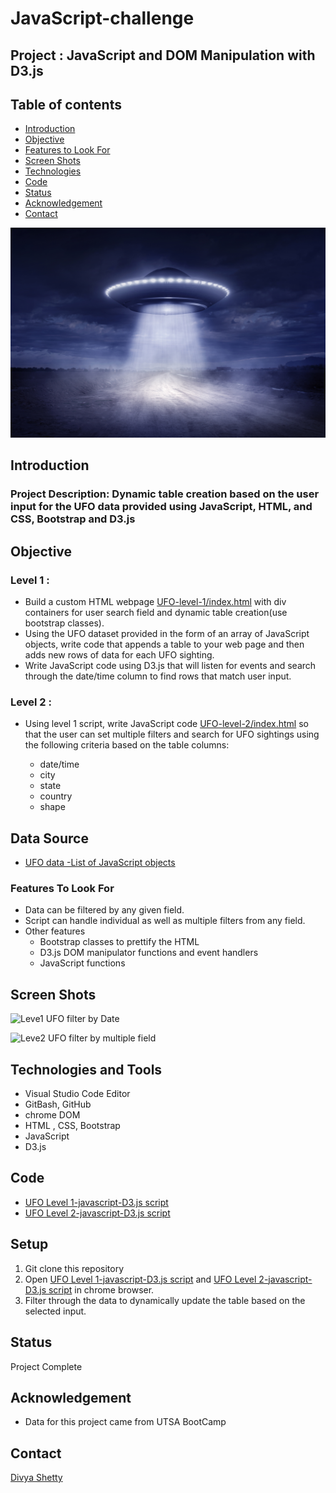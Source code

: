 # JavaScript-challenge


## Project : JavaScript and DOM Manipulation with D3.js

## Table of contents
* [Introduction  ](#introduction )
* [Objective](#objective)
* [Features to Look For](#objective)
* [Screen Shots](#screen-shots)
* [Technologies](#technologies)
* [Code](#code)
* [Status](#status)
* [Acknowledgement ](#acknowledgement )
* [Contact](#contact)

![UFO](./Images/UFO.jpg)

## Introduction  
### Project Description: Dynamic table creation based on the user input for the UFO data provided using JavaScript, HTML, and CSS, Bootstrap and D3.js 

## Objective

### Level 1 : 
* Build a custom HTML webpage [UFO-level-1/index.html](/UFO-level-1/index.html) with div containers for user search field and dynamic table creation(use bootstrap classes).
* Using the UFO dataset provided in the form of an array of JavaScript objects, write code that appends a table to your web page and then adds new rows of data for each UFO sighting.
* Write JavaScript code using D3.js that will listen for events and search through the date/time column to find rows that match user input.

### Level 2 : 
* Using level 1 script,  write JavaScript code [UFO-level-2/index.html](/UFO-level-2/index.html) so that the user can set multiple filters and search for UFO sightings using the following criteria based on the table columns:

	* date/time
	* city
	* state
	* country
	* shape

## Data Source
	
- [UFO data -List of JavaScript objects](/UFO-level-1/static/js/data.js )



### Features To Look For 
* Data can be filtered by any given field. 
* Script can handle individual as well as multiple filters from any field.
* Other features 
	* Bootstrap classes to prettify the HTML 
	* D3.js DOM manipulator functions and event handlers
	* JavaScript functions
	



## Screen Shots

![Leve1 UFO filter by Date](./Images/Restaurant_Info_Columns.png)

![Leve2 UFO filter by multiple field](./Images/Restaurant_Location_Columns.png)

## Technologies and Tools
* Visual Studio Code Editor
* GitBash, GitHub
* chrome DOM
* HTML , CSS, Bootstrap
* JavaScript
* D3.js
	
	

## Code 
- [UFO Level 1-javascript-D3.js script](/UFO-level-1/index.html)
- [UFO Level 2-javascript-D3.js script](/UFO-level-2/index.html)


## Setup
1. Git clone this repository
2. Open [UFO Level 1-javascript-D3.js script](/UFO-level-1/index.html) and  [UFO Level 2-javascript-D3.js script](/UFO-level-2/index.html) in chrome browser.
3. Filter through the data to dynamically update the table based on the selected input.


## Status
Project Complete

## Acknowledgement 
- Data for this project came from UTSA BootCamp


## Contact
[Divya Shetty](https://github.com/divya-gh)

 























